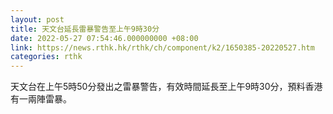 ```yaml
---
layout: post
title: 天文台延長雷暴警告至上午9時30分
date: 2022-05-27 07:54:46.000000000 +08:00
link: https://news.rthk.hk/rthk/ch/component/k2/1650385-20220527.htm
categories: rthk
---
```


天文台在上午5時50分發出之雷暴警告，有效時間延長至上午9時30分，預料香港有一兩陣雷暴。
